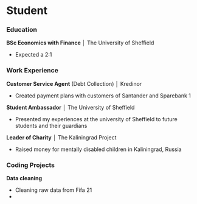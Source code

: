 # Student

### Education
__BSc Economics with Finance__ │ The University of Sheffield
* Expected a 2:1

### Work Experience
__Customer Service Agent__ (Debt Collection) │ Kredinor
* Created payment plans with customers of Santander and Sparebank 1

__Student Ambassador__ │ The University of Sheffield
* Presented my experiences at the university of Sheffield to future students and their guardians

__Leader of Charity__ │ The Kaliningrad Project
* Raised money for mentally disabled children in Kaliningrad, Russia

### Coding Projects
__Data cleaning__
* Cleaning raw data from Fifa 21
* 
  
